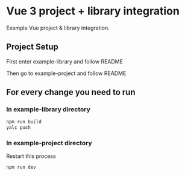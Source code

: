 # Vue 3 project + library integration

Example Vue project & library integration.

## Project Setup

First enter example-library and follow README

Then go to example-project and follow README

## For every change you need to run

### In example-library directory

```sh
npm run build
yalc push
```

### In example-project directory
Restart this process
```sh
npm run dev
```

